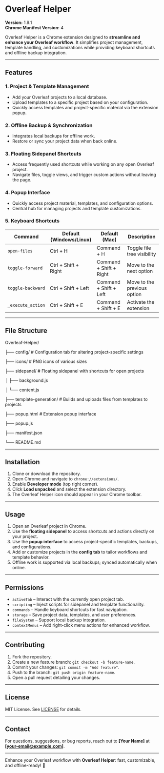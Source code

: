 # Overleaf Helper

**Version:** 1.9.1  
**Chrome Manifest Version:** 4  

Overleaf Helper is a Chrome extension designed to **streamline and enhance your Overleaf workflow**. It simplifies project management, template handling, and customizations while providing keyboard shortcuts and offline backup integration.

---

## Features

### 1. Project & Template Management
- Add your Overleaf projects to a local database.
- Upload templates to a specific project based on your configuration.
- Quickly access templates and project-specific material via the extension popup.

### 2. Offline Backup & Synchronization
- Integrates local backups for offline work.
- Restore or sync your project data when back online.

### 3. Floating Sidepanel Shortcuts
- Access frequently used shortcuts while working on any open Overleaf project.
- Navigate files, toggle views, and trigger custom actions without leaving the page.

### 4. Popup Interface
- Quickly access project material, templates, and configuration options.
- Central hub for managing projects and template customizations.

### 5. Keyboard Shortcuts
| Command            | Default (Windows/Linux)   | Default (Mac)           | Description                       |
|-------------------|---------------------------|------------------------|-----------------------------------|
| `open-files`       | Ctrl + H                  | Command + H            | Toggle file tree visibility       |
| `toggle-forward`   | Ctrl + Shift + Right      | Command + Shift + Right| Move to the next option           |
| `toggle-backward`  | Ctrl + Shift + Left       | Command + Shift + Left | Move to the previous option       |
| `_execute_action`  | Ctrl + Shift + E          | Command + Shift + E    | Activate the extension            |

---

## File Structure

Overleaf-Helper/

├── config/ # Configuration tab for altering project-specific settings

├── icons/ # PNG icons of various sizes

├── sidepanel/ # Floating sidepanel with shortcuts for open projects

│ ├── background.js

│ └── content.js

├── template-generation/ # Builds and uploads files from templates to projects

├── popup.html # Extension popup interface

├── popup.js

├── manifest.json

└── README.md

---

## Installation

1. Clone or download the repository.
2. Open Chrome and navigate to `chrome://extensions/`.
3. Enable **Developer mode** (top right corner).
4. Click **Load unpacked** and select the extension directory.
5. The Overleaf Helper icon should appear in your Chrome toolbar.

---

## Usage

1. Open an Overleaf project in Chrome.
2. Use the **floating sidepanel** to access shortcuts and actions directly on your project.
3. Use the **popup interface** to access project-specific templates, backups, and configurations.
4. Add or customize projects in the **config tab** to tailor workflows and template behavior.
5. Offline work is supported via local backups; synced automatically when online.

---

## Permissions

- `activeTab` – Interact with the currently open project tab.
- `scripting` – Inject scripts for sidepanel and template functionality.
- `commands` – Handle keyboard shortcuts for fast navigation.
- `storage` – Save project data, templates, and user preferences.
- `fileSystem` – Support local backup integration.
- `contextMenus` – Add right-click menu actions for enhanced workflow.

---

## Contributing

1. Fork the repository.
2. Create a new feature branch: `git checkout -b feature-name`.
3. Commit your changes: `git commit -m "Add feature"`.
4. Push to the branch: `git push origin feature-name`.
5. Open a pull request detailing your changes.

---

## License

MIT License. See [LICENSE](LICENSE) for details.

---

## Contact

For questions, suggestions, or bug reports, reach out to **[Your Name]** at **[your-email@example.com]**.

---

Enhance your Overleaf workflow with **Overleaf Helper**: fast, customizable, and offline-ready! 🚀